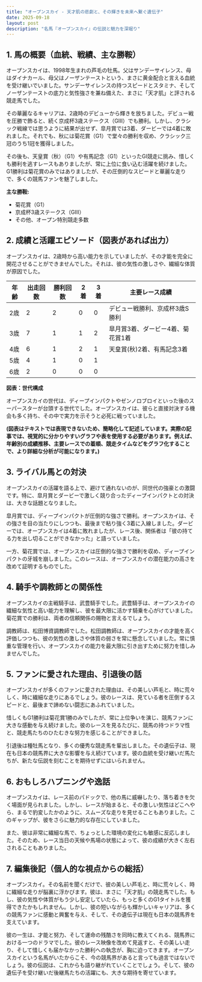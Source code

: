 ```yaml
---
title: "オープンスカイ - 天才肌の悲劇と、その輝きを未来へ繋ぐ遺伝子"
date: 2025-09-18
layout: post
description: "名馬『オープンスカイ』の伝説と魅力を深堀り"
---
```


## 1. 馬の概要（血統、戦績、主な勝鞍）

オープンスカイは、1998年生まれの芦毛の牡馬。父はサンデーサイレンス、母はダイナカール、母父はノーザンテーストという、まさに黄金配合と言える血統を受け継いでいました。サンデーサイレンスの持つスピードとスタミナ、そしてノーザンテーストの底力と気性強さを兼ね備えた、まさに「天才肌」と評される競走馬でした。

その華麗なるキャリアは、2歳時のデビューから輝きを放ちました。デビュー戦を圧勝で飾ると、続く京成杯3歳ステークス（GIII）でも勝利。しかし、クラシック戦線では思うように結果が出せず、皐月賞では3着、ダービーでは4着に敗れました。それでも、秋には菊花賞（G1）で堂々の勝利を収め、クラシック三冠のうち1冠を獲得しました。

その後も、天皇賞（秋）（G1）や有馬記念（G1）といったGI競走に挑み、惜しくも勝利を逃すレースもありましたが、常に上位に食い込む活躍を続けました。G1勝利は菊花賞のみではありましたが、その圧倒的なスピードと華麗な走りで、多くの競馬ファンを魅了しました。

**主な勝鞍:**

* 菊花賞（G1）
* 京成杯3歳ステークス（GIII）
* その他、オープン特別競走多数


## 2. 成績と活躍エピソード（図表があれば出力）

オープンスカイは、2歳時から高い能力を示していましたが、その才能を完全に開花させることができませんでした。それは、彼の気性の激しさや、繊細な体質が原因でした。

| 年齢 | 出走回数 | 勝利回数 | 2着 | 3着 | 主要レース成績 |
|---|---|---|---|---|---|
| 2歳 | 2 | 2 | 0 | 0 | デビュー戦勝利、京成杯3歳S勝利 |
| 3歳 | 7 | 1 | 1 | 2 | 皐月賞3着、ダービー4着、菊花賞1着 |
| 4歳 | 6 | 1 | 2 | 1 | 天皇賞(秋)2着、有馬記念3着 |
| 5歳 | 4 | 1 | 0 | 1 |  |
| 6歳 | 2 | 0 | 0 | 0 |  |


**図表：世代構成**

オープンスカイの世代は、ディープインパクトやゼンノロブロイといった後のスーパースターが台頭する世代でした。オープンスカイは、彼らと直接対決する機会も多く持ち、その中で実力を示そうと必死に戦っていました。


**(図表はテキストでは表現できないため、簡略化して記述しています。実際の記事では、視覚的に分かりやすいグラフや表を使用する必要があります。例えば、年齢別の成績推移、主要レースでの着順、競走タイムなどをグラフ化することで、より詳細な分析が可能になります。)**


## 3. ライバル馬との対決

オープンスカイの活躍を語る上で、避けて通れないのが、同世代の強豪との激闘です。特に、皐月賞とダービーで激しく競り合ったディープインパクトとの対決は、大きな話題となりました。

皐月賞では、ディープインパクトが圧倒的な強さで勝利。オープンスカイは、その強さを目の当たりにしつつも、最後まで粘り強く3着に入線しました。ダービーでは、オープンスカイは4着に敗れましたが、レース後、関係者は「彼の持てる力を出し切ることができなかった」と語っていました。

一方、菊花賞では、オープンスカイは圧倒的な強さで勝利を収め、ディープインパクトの牙城を崩しました。このレースは、オープンスカイの潜在能力の高さを改めて証明するものでした。


## 4. 騎手や調教師との関係性

オープンスカイの主戦騎手は、武豊騎手でした。武豊騎手は、オープンスカイの繊細な気性と高い能力を理解し、彼を最大限に活かす騎乗を心がけていました。菊花賞での勝利は、両者の信頼関係の賜物と言えるでしょう。

調教師は、松田博資調教師でした。松田調教師は、オープンスカイの才能を高く評価しつつも、彼の気性の激しさや体質の弱さを常に懸念していました。常に慎重な管理を行い、オープンスカイの能力を最大限に引き出すために努力を惜しみませんでした。


## 5. ファンに愛された理由、引退後の話

オープンスカイが多くのファンに愛された理由は、その美しい芦毛と、時に荒々しく、時に繊細な走りにあるでしょう。彼のレースは、見ている者を圧倒するスピードと、最後まで諦めない闘志にあふれていました。

惜しくもG1勝利は菊花賞1勝のみでしたが、常に上位争いを演じ、競馬ファンに大きな感動を与え続けました。彼のレースを見るたびに、競馬の持つドラマ性と、競走馬たちのひたむきな努力を感じることができました。

引退後は種牡馬となり、多くの優秀な競走馬を輩出しました。その遺伝子は、現在も日本の競馬界に大きな影響を与え続けています。彼の血統を受け継いだ馬たちが、新たな伝説を刻むことを期待せずにはいられません。


## 6. おもしろハプニングや逸話

オープンスカイは、レース前のパドックで、他の馬に威嚇したり、落ち着きを欠く場面が見られました。しかし、レースが始まると、その激しい気性はどこへやら、まるで豹変したかのように、スムーズな走りを見せることもありました。このギャップが、彼をさらに魅力的な存在にしていました。

また、彼は非常に繊細な馬で、ちょっとした環境の変化にも敏感に反応しました。そのため、レース当日の天候や馬場の状態によって、彼の成績が大きく左右されることもありました。


## 7. 編集後記（個人的な視点からの総括）

オープンスカイ。その名前を聞くだけで、彼の美しい芦毛と、時に荒々しく、時に繊細な走りが脳裏に浮かびます。彼は、まさに「天才肌」の競走馬でした。もし、彼の気性や体質がもう少し安定していたら、もっと多くのG1タイトルを獲得できたかもしれません。しかし、彼の短いながらも輝かしいキャリアは、多くの競馬ファンに感動と興奮を与え、そして、その遺伝子は現在も日本の競馬界を支えています。

彼の一生は、才能と努力、そして運命の残酷さを同時に教えてくれる、競馬界における一つのドラマでした。彼のレース映像を改めて見返すと、その美しい走り、そして惜しくも届かなかった勝利への執念が、胸に迫ってきます。オープンスカイという名馬がいたからこそ、今の競馬界があると言っても過言ではないでしょう。彼の伝説は、これからも語り継がれていくことでしょう。そして、彼の遺伝子を受け継いだ後継馬たちの活躍にも、大きな期待を寄せています。

